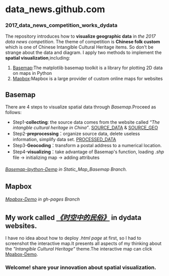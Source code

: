 # data_news.github.com
### 2017_data_news_competition_works_dydata
The repository introduces how to **visualize geographic data** in _the 2017 data news competition_.
The theme of competition is **Chinese folk custom** which is one of Chinese Intangible Cultural Heritage items.
So don't be strange about the data and diagram.
I apply two methods to implement the **spatial visualization**,including:
1. [Basemap](http://matplotlib.org/basemap/):The matplotlib basemap toolkit is a library for plotting 2D data on maps in Python
2. [Mapbox](https://en.wikipedia.org/wiki/Mapbox):Mapbox is a large provider of custom online maps for websites

## Basemap
There are 4 steps to visualize spatial data through _Basemap_.Proceed as follows:
- Step1-**collecting**: the source data comes from the website called _“The intangble cultural heritage in China”_.
[SOURCE_DATA](https://github.com/Bingohong/data_news.github.com/blob/Static_Map_Basemap/%E9%9D%9E%E9%81%97%E5%90%8D%E5%BD%95-%E5%90%84%E6%89%B9%E6%AC%A1.xlsx) & [SOURCE_GEO](https://github.com/Bingohong/data_news.github.com/blob/Static_Map_Basemap/%E4%B8%AD%E5%9B%BD34%E5%BA%A7%E7%9C%81%E4%BC%9A%E5%9F%8E%E5%B8%82%E5%9D%90%E6%A0%87.xls)
- Step2-**preprocessing**：organize source data, delete useless information, simplify data set.
[PROCESSED_DATA](https://github.com/Bingohong/data_news.github.com/blob/Static_Map_Basemap/%E9%9D%9E%E9%81%97%E5%90%8D%E5%BD%95-%E6%B1%87%E6%80%BB.xlsx)
- Step3-**Geocoding**：transform a postal address to a numerical location.
- Step4-**visualizing**：take advantage of Basemap's function, loading _.shp_ file -> initializing map -> adding attributes
###### [Basemap-Ipython-Demp](https://github.com/Bingohong/data_news.github.com/tree/Static_Map_Basemap) in _Static_Map_Basemap_ Branch.

## Mapbox
###### [Mpabox-Demo](https://bingohong.github.io/data_news.github.com/China_itangible_cultural_heritage.html) in _gh-pages_ Branch

## My work called [**_《时空中的民俗》_**](http://www.dydata.io/article/p/897485299022766080) in dydata websites.
I have no idea about how to deploy _.html page_ at first, so I had to screenshot the interactive map.It presents all aspects of my thinking about the _"Intangible Cultural Heritage"_ theme.The interactive map can click [Mpabox-Demo](https://bingohong.github.io/data_news.github.com/China_itangible_cultural_heritage.html).

### Welcome! share your innovation about spatial visualization.
